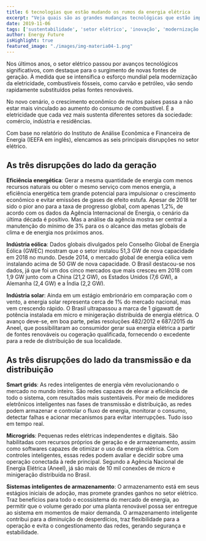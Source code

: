 ```yaml
---
title: 6 tecnologias que estão mudando os rumos da energia elétrica
excerpt: "Veja quais são as grandes mudanças tecnológicas que estão impulsionando o setor elétrico e abalando o protagonismo dos combustíveis fósseis."
date: 2019-11-06
tags: ['sustentabilidade', 'setor elétrico', 'inovação', 'modernização', 'fontes renováveis', 'tecnologias', 'aneel']
author: Energy Future
isHighlight: true
featured_image: "./images/img-materia04-1.png"
---
```


Nos últimos anos, o setor elétrico passou por avanços tecnológicos significativos, com destaque para o surgimento de novas fontes de geração. À medida que se intensifica o esforço mundial pela modernização da eletricidade, combustíveis fósseis, como carvão e petróleo, vão sendo rapidamente substituídos pelas fontes renováveis.

No novo cenário, o crescimento econômico de muitos países passa a não estar mais vinculado ao aumento do consumo de combustível. É a eletricidade que cada vez mais sustenta diferentes setores da sociedade: comércio, indústria e residências.

Com base no relatório do Instituto de Análise Econômica e Financeira de Energia (IEEFA em inglês), elencamos as seis principais disrupções no setor elétrico.

## As três disrupções do lado da geração

**Eficiência energética**: Gerar a mesma quantidade de energia com menos recursos naturais ou obter o mesmo serviço com menos energia, a eficiência energética tem grande potencial para impulsionar o crescimento econômico e evitar emissões de gases de efeito estufa.  Apesar de 2018 ter sido o pior ano para a taxa de progresso global, com apenas 1,2%, de acordo com os dados da Agência Internacional de Energia, o cenário da última década é positivo. Mas a análise da agência mostra ser central a manutenção do mínimo de 3% para os o alcance das metas globais de clima e de energia nos próximos anos.

**Indústria eólica**: Dados globais divulgados pelo Conselho Global de Energia Eólica (GWEC) mostram que o setor instalou 51,3 GW de nova capacidade em 2018 no mundo. Desde 2014, o mercado global de energia eólica vem instalando acima de 50 GW de nova capacidade. O Brasil destacou-se nos dados, já que foi um dos cinco mercados que mais cresceu em 2018 com 1,9 GW junto com a China (21,2 GW), os Estados Unidos (7,6 GW), a Alemanha (2,4 GW) e a Índia (2,2 GW).

**Indústria solar**: Ainda em um estágio embrionário em comparação com o vento, a energia solar representa cerca de 1% do mercado nacional, mas vem crescendo rápido. O Brasil ultrapassou a marca de 1 gigawatt de potência instalada em micro e minigeração distribuída de energia elétrica. O avanço deve-se, em boa parte, pelas resoluções 482/2012 e 687/2015 da Aneel, que possibilitaram ao consumidor gerar sua energia elétrica a partir de fontes renováveis ou cogeração qualificada, fornecendo o excedente para a rede de distribuição de sua localidade.

## As três disrupções do lado da transmissão e da distribuição

**Smart grids**: As redes inteligentes de energia vêm revolucionando o mercado no mundo inteiro. São redes capazes de elevar a eficiência de todo o sistema, com resultados mais sustentáveis. Por meio de medidores eletrônicos inteligentes nas fases de transmissão e distribuição, as redes podem armazenar e controlar o fluxo de energia, monitorar o consumo, detectar falhas e acionar mecanismos para evitar interrupções. Tudo isso em tempo real.

**Microgrids**: Pequenas redes elétricas independentes e digitais. São habilitadas com recursos próprios de geração e de armazenamento, assim como softwares capazes de otimizar o uso da energia elétrica.  Com controles inteligentes, essas redes podem avaliar e decidir sobre uma operação conectada à rede principal. Segundo a Agência Nacional de Energia Elétrica (Aneel), já são mais de 10 mil conexões de micro e minigeração distribuída no Brasil.

**Sistemas inteligentes de armazenamento**: O armazenamento está em seus estágios iniciais de adoção, mas promete grandes ganhos no setor elétrico. Traz benefícios para todo o ecossistema do mercado de energia, ao permitir que o volume gerado por uma planta renovável possa ser entregue ao sistema em momentos de maior demanda. O armazenamento inteligente contribui para a diminuição de desperdícios, traz flexibilidade para a operação e evita o congestionamento das redes, gerando segurança e estabilidade.